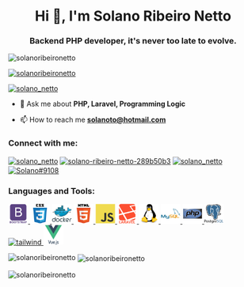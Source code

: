 <h1 align="center">Hi 👋, I'm Solano Ribeiro Netto</h1>
<h3 align="center">Backend PHP developer, it's never too late to evolve.</h3>

<p align="left"> <img src="https://komarev.com/ghpvc/?username=solanoribeironetto&label=Profile%20views&color=0e75b6&style=flat" alt="solanoribeironetto" /> </p>

<p align="left"> <a href="https://github.com/ryo-ma/github-profile-trophy"><img src="https://github-profile-trophy.vercel.app/?username=solanoribeironetto" alt="solanoribeironetto" /></a> </p>

<p align="left"> <a href="https://twitter.com/solano_netto" target="blank"><img src="https://img.shields.io/twitter/follow/solano_netto?logo=twitter&style=for-the-badge" alt="solano_netto" /></a> </p>

- 💬 Ask me about **PHP, Laravel, Programming Logic**

- 📫 How to reach me **solanoto@hotmail.com**

<h3 align="left">Connect with me:</h3>
<p align="left">
<a href="https://twitter.com/solano_netto" target="blank"><img align="center" src="https://raw.githubusercontent.com/rahuldkjain/github-profile-readme-generator/master/src/images/icons/Social/twitter.svg" alt="solano_netto" height="30" width="40" /></a>
<a href="https://linkedin.com/in/solano-ribeiro-netto-289b50b3" target="blank"><img align="center" src="https://raw.githubusercontent.com/rahuldkjain/github-profile-readme-generator/master/src/images/icons/Social/linked-in-alt.svg" alt="solano-ribeiro-netto-289b50b3" height="30" width="40" /></a>
<a href="https://instagram.com/solano_netto" target="blank"><img align="center" src="https://raw.githubusercontent.com/rahuldkjain/github-profile-readme-generator/master/src/images/icons/Social/instagram.svg" alt="solano_netto" height="30" width="40" /></a>
<a href="https://discord.gg/Solano#9108" target="blank"><img align="center" src="https://raw.githubusercontent.com/rahuldkjain/github-profile-readme-generator/master/src/images/icons/Social/discord.svg" alt="Solano#9108" height="30" width="40" /></a>
</p>

<h3 align="left">Languages and Tools:</h3>
<p align="left"> <a href="https://getbootstrap.com" target="_blank"> <img src="https://raw.githubusercontent.com/devicons/devicon/master/icons/bootstrap/bootstrap-plain-wordmark.svg" alt="bootstrap" width="40" height="40"/> </a> <a href="https://www.w3schools.com/css/" target="_blank"> <img src="https://raw.githubusercontent.com/devicons/devicon/master/icons/css3/css3-original-wordmark.svg" alt="css3" width="40" height="40"/> </a> <a href="https://www.docker.com/" target="_blank"> <img src="https://raw.githubusercontent.com/devicons/devicon/master/icons/docker/docker-original-wordmark.svg" alt="docker" width="40" height="40"/> </a> <a href="https://www.w3.org/html/" target="_blank"> <img src="https://raw.githubusercontent.com/devicons/devicon/master/icons/html5/html5-original-wordmark.svg" alt="html5" width="40" height="40"/> </a> <a href="https://developer.mozilla.org/en-US/docs/Web/JavaScript" target="_blank"> <img src="https://raw.githubusercontent.com/devicons/devicon/master/icons/javascript/javascript-original.svg" alt="javascript" width="40" height="40"/> </a> <a href="https://laravel.com/" target="_blank"> <img src="https://raw.githubusercontent.com/devicons/devicon/master/icons/laravel/laravel-plain-wordmark.svg" alt="laravel" width="40" height="40"/> </a> <a href="https://www.linux.org/" target="_blank"> <img src="https://raw.githubusercontent.com/devicons/devicon/master/icons/linux/linux-original.svg" alt="linux" width="40" height="40"/> </a> <a href="https://www.mysql.com/" target="_blank"> <img src="https://raw.githubusercontent.com/devicons/devicon/master/icons/mysql/mysql-original-wordmark.svg" alt="mysql" width="40" height="40"/> </a> <a href="https://www.php.net" target="_blank"> <img src="https://raw.githubusercontent.com/devicons/devicon/master/icons/php/php-original.svg" alt="php" width="40" height="40"/> </a> <a href="https://www.postgresql.org" target="_blank"> <img src="https://raw.githubusercontent.com/devicons/devicon/master/icons/postgresql/postgresql-original-wordmark.svg" alt="postgresql" width="40" height="40"/> </a> <a href="https://tailwindcss.com/" target="_blank"> <img src="https://www.vectorlogo.zone/logos/tailwindcss/tailwindcss-icon.svg" alt="tailwind" width="40" height="40"/> </a> <a href="https://vuejs.org/" target="_blank"> <img src="https://raw.githubusercontent.com/devicons/devicon/master/icons/vuejs/vuejs-original-wordmark.svg" alt="vuejs" width="40" height="40"/> </a> </p>

<p><img align="left" src="https://github-readme-stats.vercel.app/api/top-langs?username=solanoribeironetto&show_icons=true&locale=en&layout=compact" alt="solanoribeironetto" /></p>

<p>&nbsp;<img align="center" src="https://github-readme-stats.vercel.app/api?username=solanoribeironetto&show_icons=true&locale=en" alt="solanoribeironetto" /></p>

<p><img align="center" src="https://github-readme-streak-stats.herokuapp.com/?user=solanoribeironetto&" alt="solanoribeironetto" /></p>

<!--
### Ola a todos. 👋
  Sou ainda um pequeno aprendiz neste vasto universo.
  
  Atualmente trabalho como desenvolverdor junior na empresa Barco Digital Tecnologia.
    Implemento soluções utilizando PHP - JavaScript - Laravel - Vue.js.
    
    
 Tenho como meta aumentar meu conhecimento no CMS joomla para implementar soluções ainda melhores.
 e claro expandir meu conhecimento em outras praticas e ferramentas, pois ainda tenho muitos passos pela frente.
 
 Toda ajuda e sempre bem vinda, e aceito conselhor e dicas de conhecimentos a serem absorvidos.
 
 Meus contatos:
 
 Linkedin -> https://www.linkedin.com/in/solano-ribeiro-netto-289b50b3/
 
 Email -> solanoto@hotmail.com
 
 
 Obrigado pela visita nos esbarramos por ai. 

**SolanoRibeiro/SolanoRibeiro** is a ✨ _special_ ✨ repository because its `README.md` (this file) appears on your GitHub profile.

Here are some ideas to get you started:

- 🔭 I’m currently working on ...
- 🌱 I’m currently learning ...
- 👯 I’m looking to collaborate on ...
- 🤔 I’m looking for help with ...
- 💬 Ask me about ...
- 📫 How to reach me: ...
- 😄 Pronouns: ...
- ⚡ Fun fact: ...
-->
